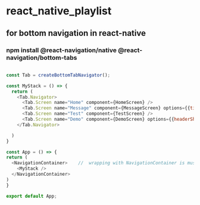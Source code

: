 # react_native_playlist

## for bottom navigation in react-native
  
  ### npm install @react-navigation/native @react-navigation/bottom-tabs
  
  ````js
  
  const Tab = createBottomTabNavigator();
  
  const MyStack = () => {
    return (
      <Tab.Navigator>
        <Tab.Screen name="Home" component={HomeScreen} />
        <Tab.Screen name="Message" component={MessageScreen} options={{title:"Message Page", headerShown: true}} />
        <Tab.Screen name="Test" component={TestScreen} />
        <Tab.Screen name="Demo" component={DemoScreen} options={{headerShown:false}} />
      </Tab.Navigator>

    )
  }

const App = () => {
  return (
    <NavigationContainer>    //  wrapping with NavigationContainer is must
      <MyStack />
    </NavigationContainer>
  )
}

export default App;

````

